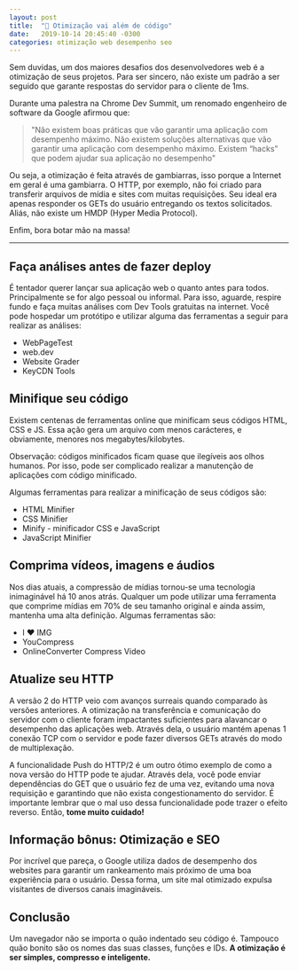 ```yaml
---
layout: post
title:  "🚀 Otimização vai além de código"
date:   2019-10-14 20:45:40 -0300
categories: otimização web desempenho seo
---
```

Sem duvidas, um dos maiores desafios dos desenvolvedores web é a otimização de seus projetos. Para ser sincero, não existe um padrão a ser seguido que garante respostas do servidor para o cliente de 1ms.

Durante uma palestra na Chrome Dev Summit, um renomado engenheiro de software da Google afirmou que:

>  "Não existem boas práticas que vão garantir uma aplicação com desempenho máximo. Não existem soluções alternativas que vão garantir uma aplicação com desempenho máximo. Existem “hacks” que podem ajudar sua aplicação no desempenho"

Ou seja, a otimização é feita através de gambiarras, isso porque a Internet em geral é uma gambiarra. O HTTP, por exemplo, não foi criado para transferir arquivos de mídia e sites com muitas requisições. Seu ideal era apenas responder os GETs do usuário entregando os textos solicitados. Aliás, não existe um HMDP (Hyper Media Protocol).

Enfim, bora botar mão na massa!

---

## Faça análises antes de fazer deploy
É tentador querer lançar sua aplicação web o quanto antes para todos. Principalmente se for algo pessoal ou informal. Para isso, aguarde, respire fundo e faça muitas análises com Dev Tools gratuitas na internet. Você pode hospedar um protótipo e utilizar alguma das ferramentas a seguir para realizar as análises:

- WebPageTest
- web.dev
- Website Grader
- KeyCDN Tools

## Minifique seu código
Existem centenas de ferramentas online que minificam seus códigos HTML, CSS e JS. Essa ação gera um arquivo com menos carácteres, e obviamente, menores nos megabytes/kilobytes.

Observação: códigos minificados ficam quase que ilegíveis aos olhos humanos. Por isso, pode ser complicado realizar a manutenção de aplicações com código minificado.

Algumas ferramentas para realizar a minificação de seus códigos são:

- HTML Minifier
- CSS Minifier
- Minify - minificador CSS e JavaScript
- JavaScript Minifier

## Comprima vídeos, imagens e áudios
Nos dias atuais, a compressão de mídias tornou-se uma tecnologia inimaginável há 10 anos atrás. Qualquer um pode utilizar uma ferramenta que comprime mídias em 70% de seu tamanho original e ainda assim, mantenha uma alta definição. Algumas ferramentas são:

- I ❤ IMG
- YouCompress
- OnlineConverter Compress Video

## Atualize seu HTTP
A versão 2 do HTTP veio com avanços surreais quando comparado às versões anteriores. A otimização na transferência e comunicação do servidor com o cliente foram impactantes suficientes para alavancar o desempenho das aplicações web. Através dela, o usuário mantém apenas 1 conexão TCP com o servidor e pode fazer diversos GETs através do modo de multiplexação.

A funcionalidade Push do HTTP/2 é um outro ótimo exemplo de como a nova versão do HTTP pode te ajudar. Através dela, você pode enviar dependências do GET que o usuário fez de uma vez, evitando uma nova requisição e garantindo que não exista congestionamento do servidor. É importante lembrar que o mal uso dessa funcionalidade pode trazer o efeito reverso. Então, **tome muito cuidado!**

## Informação bônus: Otimização e SEO
Por incrível que pareça, o Google utiliza dados de desempenho dos websites para garantir um rankeamento mais próximo de uma boa experiência para o usuário. Dessa forma, um site mal otimizado expulsa visitantes de diversos canais imagináveis.

## Conclusão
Um navegador não se importa o quão indentado seu código é. Tampouco quão bonito são os nomes das suas classes, funções e IDs. **A otimização é ser simples, compresso e inteligente.**
